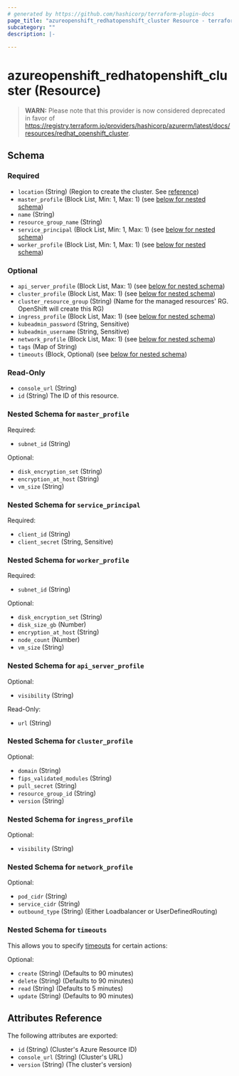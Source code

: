 ```yaml
---
# generated by https://github.com/hashicorp/terraform-plugin-docs
page_title: "azureopenshift_redhatopenshift_cluster Resource - terraform-provider-azureopenshift"
subcategory: ""
description: |-
  
---
```


# azureopenshift_redhatopenshift_cluster (Resource)

> **WARN:** Please note that this provider is now considered deprecated in favor of 
https://registry.terraform.io/providers/hashicorp/azurerm/latest/docs/resources/redhat_openshift_cluster.



<!-- schema generated by tfplugindocs -->
## Schema

### Required

- `location` (String) (Region to create the cluster. See [reference](https://azure.microsoft.com/en-us/explore/global-infrastructure/products-by-region/?products=openshift))
- `master_profile` (Block List, Min: 1, Max: 1) (see [below for nested schema](#nestedblock--master_profile))
- `name` (String)
- `resource_group_name` (String)
- `service_principal` (Block List, Min: 1, Max: 1) (see [below for nested schema](#nestedblock--service_principal))
- `worker_profile` (Block List, Min: 1, Max: 1) (see [below for nested schema](#nestedblock--worker_profile))

### Optional

- `api_server_profile` (Block List, Max: 1) (see [below for nested schema](#nestedblock--api_server_profile))
- `cluster_profile` (Block List, Max: 1) (see [below for nested schema](#nestedblock--cluster_profile))
- `cluster_resource_group` (String) (Name for the managed resources' RG. OpenShift will create this RG)
- `ingress_profile` (Block List, Max: 1) (see [below for nested schema](#nestedblock--ingress_profile))
- `kubeadmin_password` (String, Sensitive)
- `kubeadmin_username` (String, Sensitive)
- `network_profile` (Block List, Max: 1) (see [below for nested schema](#nestedblock--network_profile))
- `tags` (Map of String)
- `timeouts` (Block, Optional) (see [below for nested schema](#nestedblock--timeouts))

### Read-Only

- `console_url` (String)
- `id` (String) The ID of this resource.

<a id="nestedblock--master_profile"></a>
### Nested Schema for `master_profile`

Required:

- `subnet_id` (String)

Optional:

- `disk_encryption_set` (String)
- `encryption_at_host` (String)
- `vm_size` (String)


<a id="nestedblock--service_principal"></a>
### Nested Schema for `service_principal`

Required:

- `client_id` (String)
- `client_secret` (String, Sensitive)


<a id="nestedblock--worker_profile"></a>
### Nested Schema for `worker_profile`

Required:

- `subnet_id` (String)

Optional:

- `disk_encryption_set` (String)
- `disk_size_gb` (Number)
- `encryption_at_host` (String)
- `node_count` (Number)
- `vm_size` (String)


<a id="nestedblock--api_server_profile"></a>
### Nested Schema for `api_server_profile`

Optional:

- `visibility` (String)

Read-Only:

- `url` (String)


<a id="nestedblock--cluster_profile"></a>
### Nested Schema for `cluster_profile`

Optional:

- `domain` (String)
- `fips_validated_modules` (String)
- `pull_secret` (String)
- `resource_group_id` (String)
- `version` (String)


<a id="nestedblock--ingress_profile"></a>
### Nested Schema for `ingress_profile`

Optional:

- `visibility` (String)


<a id="nestedblock--network_profile"></a>
### Nested Schema for `network_profile`

Optional:

- `pod_cidr` (String)
- `service_cidr` (String)
- `outbound_type` (String) (Either Loadbalancer or UserDefinedRouting)


<a id="nestedblock--timeouts"></a>
### Nested Schema for `timeouts`

This allows you to specify [timeouts](https://developer.hashicorp.com/terraform/language/resources#timeouts) for certain actions:

Optional:

- `create` (String) (Defaults to 90 minutes)
- `delete` (String) (Defaults to 90 minutes)
- `read` (String) (Defaults to 5 minutes)
- `update` (String) (Defaults to 90 minutes)

<a id="attributes"></a>
## Attributes Reference

The following attributes are exported:

- `id` (String) (Cluster's Azure Resource ID)
- `console_url` (String) (Cluster's URL)
- `version` (String) (The cluster's version)

